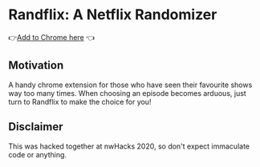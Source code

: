 # Randflix: A Netflix Randomizer

👉[Add to Chrome here](https://chrome.google.com/webstore/detail/randflix/enjakkkpkgpcnjbmagjgkccljfimgbhh) 👈

## Motivation

A handy chrome extension for those who have seen their favourite shows way too many times. When choosing an episode becomes arduous, just turn to Randflix to make the choice for you!

## Disclaimer

This was hacked together at nwHacks 2020, so don't expect immaculate code or anything.
